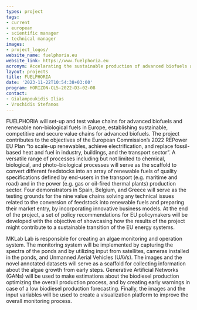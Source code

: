 ```yaml
---
types: project
tags:
- current
- european
- scientific manager 
- technical manager
images:
- project_logos/
website_name: fuelphoria.eu
website_link: https://www.fuelphoria.eu
acronym: Accelarating the sustainable production of advanced biofuels and RFNBOs – from feedstock to end-use
layout: projects
title: FUELPHORIA
date: '2023-11-22T10:54:38+03:00'
program: HORIZON-CL5-2022-D3-02-08
contact: 
- Gialampoukidis Ilias
- Vrochidis Stefanos
---
```

<p>
FUELPHORIA will set-up and test value chains for advanced biofuels and renewable non-biological fuels in Europe, establishing sustainable, competitive and secure value chains for advanced biofuels. The project contributes to the objectives of the European Commission’s 2022 REPower EU Plan “to scale-up renewables, achieve electrification, and replace fossil-based heat and fuel in industry, buildings, and the transport sector”. A versatile range of processes including but not limited to chemical, biological, and photo-biological processes will serve as the scaffold to convert different feedstocks into an array of renewable fuels of quality specifications defined by end-users in the transport (e.g. maritime and road) and in the power (e.g. gas or oil-fired thermal plants) production sector. Four demonstrators in Spain, Belgium, and Greece will serve as the testing grounds for the nine value chains solving any technical issues related to the conversion of feedstock into renewable fuels and preparing their market entry, by incorporating innovative business models. At the end of the project, a set of policy recommendations for EU policymakers will be developed with the objective of showcasing how the results of the project might contribute to a sustainable transition of the EU energy systems.
</p>
<p>
MKLab Lab is responsible for creating an algae monitoring and operation system. The monitoring system will be implemented by capturing the spectra of the ponds and by utilizing input from satellites, cameras installed in the ponds, and Unmanned Aerial Vehicles (UAVs). The images and the novel annotated datasets will serve as a scaffold for collecting information about the algae growth from early steps. Generative Artificial Networks (GANs) will be used to make estimations about the biodiesel production optimizing the overall production process, and by creating early warnings in case of a low biodiesel production forecasting. Finally, the images and the input variables will be used to create a visualization platform to improve the overall monitoring process.
</p>